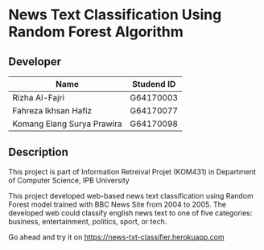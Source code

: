 # News Text Classification Using Random Forest Algorithm

## Developer
| Name                                   | Studend ID     |
| -------------------------------------- |:--------------:|
| Rizha Al-Fajri                         | G64170003      |
| Fahreza Ikhsan Hafiz                   | G64170077      |
| Komang Elang Surya Prawira             | G64170098      |
 
## Description
This project is part of Information Retreival Projet (KOM431) in Department of Computer Science, IPB University

This project developed web-based news text classification using Random Forest model trained with BBC News Site from 2004 to 2005. 
The developed web could classify english news text to one of five categories: business, entertainment, politics, sport, or tech.

Go ahead and try it on https://news-txt-classifier.herokuapp.com
